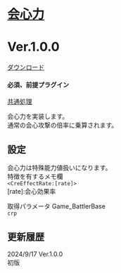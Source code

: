 # [会心力](https://raw.githubusercontent.com/nuun888/MZ/master/NUUN_CriticalPower.js)
# Ver.1.0.0
[ダウンロード](https://raw.githubusercontent.com/nuun888/MZ/master/NUUN_CriticalPower.js)
#### 必須、前提プラグイン
[共通処理](https://github.com/nuun888/MZ/blob/master/README/Base.md)  

会心力を実装します。  
通常の会心攻撃の倍率に乗算されます。  

## 設定
会心力は特殊能力値扱いになります。  
特徴を有するメモ欄  
`<CreEffectRate:[rate]>`   
[rate]:会心効果率  

取得パラメータ
Game_BattlerBase  
`crp`  

## 更新履歴  
2024/9/17 Ver.1.0.0   
初版  
